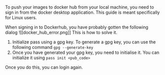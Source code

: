 To push your images to docker hub from your local machine, you need to sign in from the docker desktop application. This guide is meant specifically for Linux users.

When signing in to Dockerhub, you have probably gotten the following dialog
![[docker_hub_error.png]]
This is how to solve it.
1. Initialize pass using a gpg key. To generate a gpg key, you can use the following command `gpg --generate-key`
2. Once you have generated your gpg key, you need to initialise it. You can initialize it using `pass init <pub_code>`

Once you do this, you can login again.